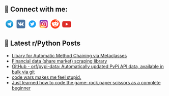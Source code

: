 ## 🔎 Connect with me:
[<img src="https://github.com/bullbesh/bullbesh/blob/main/images/Telegram.png" width="32" height="32" />](https://t.me/bullbesh)
[<img src="https://github.com/bullbesh/bullbesh/blob/main/images/VK.png" width="32" height="32" />](https://vk.com/bullbesh)
[<img src="https://github.com/bullbesh/bullbesh/blob/main/images/Twitter.png" width="32" height="32" />](https://twitter.com/bullbesh1)
[<img src="https://github.com/bullbesh/bullbesh/blob/main/images/Instagram.png" width="32" height="32" />](https://www.instagram.com/bullbesh)
[<img src="https://github.com/bullbesh/bullbesh/blob/main/images/Reddit.png" width="32" height="32" />](https://www.reddit.com/user/bullbesh)
[<img src="https://github.com/bullbesh/bullbesh/blob/main/images/YouTube.png" width="32" height="32" />](https://www.youtube.com/channel/UCtfjRs6uzgq5mfm8S06WTcg)

## 📕 Latest r/Python Posts
<!-- BLOG-POST-LIST:START -->
- [Libary for Automatic Method Chaining via Metaclasses](https://www.reddit.com/r/Python/comments/wo22wm/libary_for_automatic_method_chaining_via/)
- [Financial data &lpar;share market&rpar; scraping library](https://www.reddit.com/r/Python/comments/wo1vv5/financial_data_share_market_scraping_library/)
- [GitHub - orf/pypi-data: Automatically updated PyPi API data, available in bulk via git](https://www.reddit.com/r/Python/comments/wo00nq/github_orfpypidata_automatically_updated_pypi_api/)
- [code wars makes me feel stupid.](https://www.reddit.com/r/Python/comments/wnznp5/code_wars_makes_me_feel_stupid/)
- [Just learned how to code the game: rock,paper,scissors as a complete beginner](https://www.reddit.com/r/Python/comments/wnynqq/just_learned_how_to_code_the_game/)
<!-- BLOG-POST-LIST:END -->
